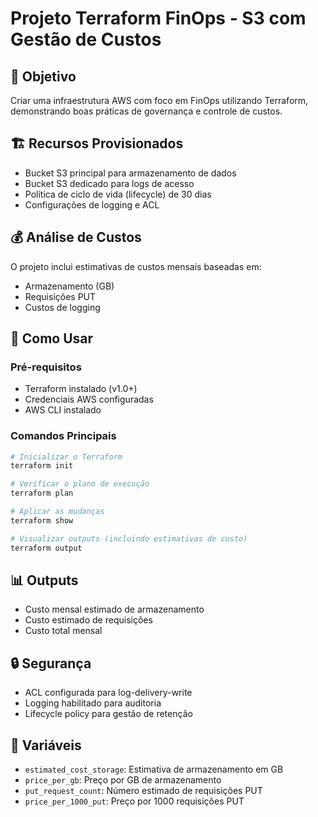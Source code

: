 # Projeto Terraform FinOps - S3 com Gestão de Custos

## 🎯 Objetivo
Criar uma infraestrutura AWS com foco em FinOps utilizando Terraform, demonstrando boas práticas de governança e controle de custos.

## 🏗️ Recursos Provisionados
- Bucket S3 principal para armazenamento de dados
- Bucket S3 dedicado para logs de acesso
- Política de ciclo de vida (lifecycle) de 30 dias
- Configurações de logging e ACL

## 💰 Análise de Custos
O projeto inclui estimativas de custos mensais baseadas em:
- Armazenamento (GB)
- Requisições PUT
- Custos de logging

## 🚀 Como Usar

### Pré-requisitos
- Terraform instalado (v1.0+)
- Credenciais AWS configuradas
- AWS CLI instalado

### Comandos Principais
```bash
# Inicializar o Terraform
terraform init

# Verificar o plano de execução
terraform plan

# Aplicar as mudanças
terraform show

# Visualizar outputs (incluindo estimativas de custo)
terraform output
```

## 📊 Outputs
- Custo mensal estimado de armazenamento
- Custo estimado de requisições
- Custo total mensal

## 🔒 Segurança
- ACL configurada para log-delivery-write
- Logging habilitado para auditoria
- Lifecycle policy para gestão de retenção

## 📝 Variáveis
- `estimated_cost_storage`: Estimativa de armazenamento em GB
- `price_per_gb`: Preço por GB de armazenamento
- `put_request_count`: Número estimado de requisições PUT
- `price_per_1000_put`: Preço por 1000 requisições PUT
